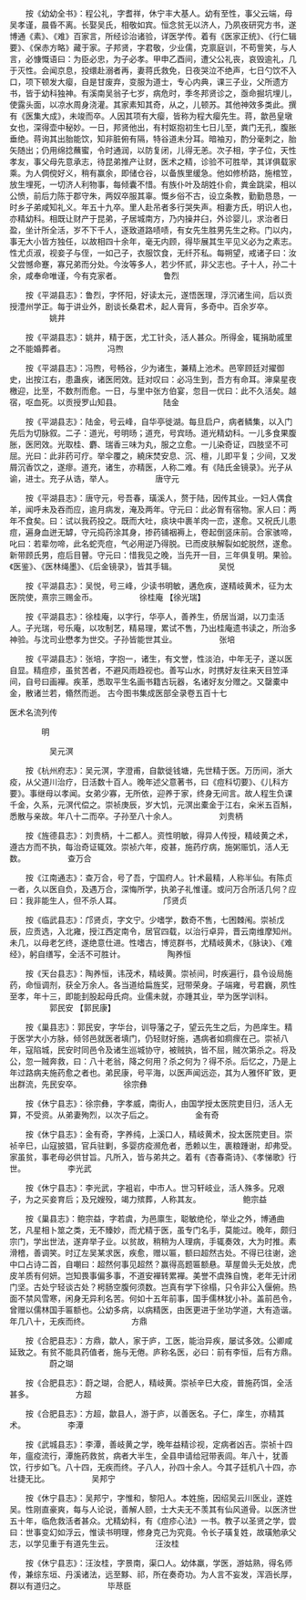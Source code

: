 <!-- { "loadSidebar": true } -->
　　按《幼幼全书》：程公礼，字耆祥，休宁丰大基人。幼有至性，事父云端，母吴孝谨，晨昏不离。长娶吴氏，相敬如宾。恒念贫无以济人，乃夙夜研究方书，遂博通《素》、《难》百家言，所经诊治诸验，详医学传。着有《医家正统》、《行仁辑要》、《保赤方略》藏于家。子邦贤，字君敬，少业儒，克禀庭训，不苟訾笑，与人言，必慷慨语曰：为臣必忠，为子必孝。甲申乙酉间，遭父公礼丧，哀毁逾礼，几于灭性。会闻京息，投缳赴溺者再，妻蒋氏救免，日夜哭泣不绝声，七日勺饮不入口，项下顿发大瘿，自是甘废弃，变服为道士，专心内典，课三子业，父所遗方书，皆于幼科独神。有溪南吴翁子七岁，病危时，季冬邦贤诊之，亟命掘坑埋儿，使露头面，以凉水周身浇灌。其家素知其奇，从之，儿顿苏。其他神效多类此。撰有《医集大成》，未竣而卒。人因其项有大瘿，皆称为程大瘿先生。蒋，歙邑皇墩女也，深得壶中秘妙。一日，邦贤他出，有村妪抱初生七日儿至，粪门无孔，腹胀垂绝。蒋询其出胎能饮，知非脏俯有隔，特谷道未分耳。暗袖刃，酌分毫刺之，胎矢随出；仍用绵捻蘸蜜，令时通润，以防复闭，儿得无恙。次子相，字子位，天性孝友，事父母先意承志，待昆弟推产让财，医术之精，诊验不可胜举，其详俱载家乘。为人倜傥好义，稍有赢余，即储仓谷，以备族里缓急。他如修桥路，施棺笠，放生埋死，一切济人利物事，每倾囊不惜。有族仆叶及胡姓仆俞，粪金跳梁，相以公愤，前后力陈于郡守朱，两奴卒服其辜。慨乡俗不古，设立条教，勤勤恳恳，一时乡子弟咸知礼义。年五十九卒。里人赴吊者多行哭失声。相妻方氏，明识人也，亦精幼科。相既让财产于昆弟，孑居城南方，乃内操井臼，外诊婴儿，求治者日盈，坐计所全活，岁不下千人，逐致道路啧啧，有女先生胜男先生之称。门以内，事无大小皆方独任，以故相四十余年，毫无内顾，得毕展其生平见义必为之素志。性尤贞淑，视妾子与侄，一如己子，衣服饮食，无纤芥私。每朔望，戒诸子曰：汝父尝憾命蹇，寡兄弟而分处。今汝等多人，若少怀贰，非父志也。子十人，孙二十余，咸奉命唯谨，今有克家者。
　　　　　鲁烈

　　按《平湖县志》：鲁烈，字怀阳，好读太元，遂悟医理，浮沉诸生间，后以贡授澧州学正。每于讲业外，剧谈长桑君术，起人膏肓，多奇中。百余岁卒。
　　　　　姚井

　　按《平湖县志》：姚井，精于医，尤工针灸，活人甚众。所得金，辄捐助戚里之不能婚葬者。
　　　　　冯煦

　　按《平湖县志》：冯煦，号畅谷，少为诸生，兼精上池术。邑宰顾廷对擢御史，出按江右，患蛊疾，诸医罔效。廷对叹曰：必冯生到，吾方有命耳。渖臬星夜檄迎，比至，不数剂而愈。一日，与里中张方伯宴，忽目一优曰：此不久活矣。越宿，呕血死。以贡授罗山知县。
　　　　　陆金

　　按《平湖县志》：陆金，号云峰，自华亭徙湖。每旦启户，病者鳞集，以入门先后为切脉叙。二子：道光，号明旸；道充，号宾旸。道光精幼科。一儿多食果腹胀，医罔效。光取桂、麝、瑞香三味为丸，服之立愈。一儿染奇证，四肢坚不可屈。光曰：此非药可疗。举伞覆之，繞床焚安息、沉、檀，儿即平复；少间，又发屑沉香饮之，遂瘳。道充，诸生，亦精医，人称二难。有《陆氏金镜录》。光子从谕，进士。充子从诰，举人。
　　　　　唐守元

　　按《平湖县志》：唐守元，号吾春，璜溪人，赘于陆，因传其业。一妇人偶食羊，闻呼未及吞而应，逾月病发，淹及两年。守元曰：此必胷有宿物。家人曰：两年不食矣。曰：试以我药投之。既而大吐，痰块中裹羊肉一峦，遂愈。又祝氏儿患痘，遍身血迸无罅，守元捣药涂其身，掺药铺裀褥上，卷起倒竖床前。合家骇啼，叱曰：若辈勿啼，此名蛇壳痘，气必用逆乃得脱。已而皮肤解裂如蛇脱然，遂愈。新带顾氏男，痘后目瞽。守元曰：惜我见之晚，当先开一目，三年俱复明。果验。《医鉴》、《医林绳墨》、《后金镜录》，皆其手辑。
　　　　　吴悦

　　按《平湖县志》：吴悦，号三峰，少读书明敏，遘危疾，遂精岐黄术，征为太医院使，熹宗三赐金币。
　　　　　徐桂庵 【徐光瑞】

　　按《平湖县志》：徐桂庵，以字行，华亭人，善养生，侨居当湖，以刀圭活人。子光瑞，号乐庵，以攻制艺，精易理，累试不售，乃出桂庵遗书读之，所治多神验。与沈司业懋孝为世交。子孙皆能世其业。
　　　　　张培

　　按《平湖县志》：张培，字抱一，诸生，有文誉，性淡泊，中年无子，遂以医自显。精痘疹，虽贫苦者，不避风雨趋视也。善写山水，时携好友往来天目笠泽间，自号曰画襌。疾革，悉取平生名画书籍古玩器，名诸好友分赠之。又罄橐中金，散诸兰若，翛然而逝。
古今图书集成医部全录卷五百十七

医术名流列传

　　　　明

　　　　　吴元溟

　　按《杭州府志》：吴元溟，字澄甫，自歙徙钱塘，先世精于医。万历间，浙大疫，从父道川治疗，日活数十百人。晚年述父意著书，曰《痘科切要》、《儿科方要》。事继母以孝闻。女弟少寡，无所依，迎养于家，终身无间言。故人程生负课千金，久系，元溟代偿之。崇祯庚辰，岁大饥，元溟出橐金于江右，籴米五百斛，悉散与亲故。年八十二而卒。子孙至八十余人。
　　　　　刘贵柄

　　按《旌德县志》：刘贵柄，十二都人。资性明敏，得异人传授，精岐黄之术，遵古方而不执，每治奇证辄效。崇祯六年，疫甚，施药疗病，施粥赈饥，活人无数。
　　　　　查万合

　　按《江南通志》：查万合，号了吾，宁国府人。针术最精，人称半仙。有陈贞一者，久以医自负，及遇万合，深悔所学，执弟子礼惟谨。或问万合所活几何？应曰：我非能生人，但不杀人耳。
　　　　　邝贤贞

　　按《临武县志》：邝贤贞，字文宁。少嗜学，数奇不售，七困棘闱。崇祯戊辰，应贡选，入北雍，授江西定南令，居官四载，以治行卓异，晋云南维摩知州。未几，以母老乞终，遂绝意仕进。性嗜古，博览群书，尤精岐黄术，《脉诀》、《难经》，躬自缮写，全活不可胜计。
　　　　　陶养恒

　　按《天台县志》：陶养恒，讳茂术，精岐黄。崇祯间，时疾遍行，县令设局施药，命恒调剂，获全万余人。各当道给扁旌奖，冠带荣身。子端雍，号君巍，夙性至孝，年十三，即能刲股起母氏疴。业儒未就，亦踵其业，举为医学训科。
　　　　　郭民安 【郭民康】

　　按《巢县志》：郭民安，字华台，训导藩之子，望云先生之后，为邑庠生。精于医学大小方脉，倾邻邑就医者填门，仍轻财好施，遇病者如痌瘝在己。崇祯八年，寇陷城，民安时同邑令及诸生巡城协守，被贼执，皆不屈，贼次第杀之。将及公，忽一贼奔救，曰：八十老翁，降之何用？杀之何为？得不杀。后忆之，乃是上年过路病夫施药愈之者也。弟民康，号平海，以医声闻远迩，其为人雅怀旷致，更出群流，先民安卒。
　　　　　徐宗彝

　　按《休宁县志》：徐宗彝，字孝威，南街人，由国学授太医院吏目归，活人无算，不受资。从弟妻殉烈，以次子后之。
　　　　　金有奇

　　按《休宁县志》：金有奇，字养纯，上溪口人，精岐黄术，投太医院吏目。崇祯辛巳，山寇披猖，官兵驻剿，多婴疠疫濒危者，悉赖以生，裹粮踵谢，却弗受。家虽贫，事老母必供甘旨。凡所入，皆与弟共之。着有《杏春斋诗》、《孝悌歌》行世。
　　　　　李光武

　　按《休宁县志》：李光武，字袓岩，中市人。世习轩岐业，活人殊多。兄艰子，为之买妾育后；及兄嫂殁，竭力殡葬，人称其友。
　　　　　鲍宗益

　　按《巢县志》：鲍宗益，字若虞，为邑廪生，聪敏绝伦，举业之外，博通曲艺，凡星相卜筮之类，无不臻妙，而尤精于医，虽专门名手，莫能过。晚年，颇归宗门，学出世法，遂弃举子业。以贫故，稍稍为人理病，手辄奏效，大为时推。素滑稽，善调笑。时辽左吴某求医，疾愈，赠以匾，额曰超然古处。不得已往谢，途中口占诗二首，自嘲曰：超然何事见超然？赢得高题匾额悬。草屋兽头无处放，虎皮羊质有何妍。岂知畏事偏多事，不道安襌转累襌。美誉不虞殊自愧，老年无计闭门坚。古处宁轻谈古处？枵肠空腹何须数。岂真有学下徐榻，只令非公入偃俯。热面不禁风雪寒，闲身无异利名苦。何如十五年前事，国手儒林犹小补。盖前邑令，曾赠以儒林国手匾额也。公幼多病，以病精医，由医更进于坐功学道，大有造谐。年几八十，无疾而终。
　　　　　方鼎

　　按《合肥县志》：方鼎，歙人，家于庐，工医，能治异疾，屡试多效。公卿咸延致之。有贫不能具药值者，施与无倦。庐称名医，必曰：前有李恒，后有方鼎。
　　　　　蔚之瑚

　　按《合肥县志》：蔚之瑚，合肥人，精岐黄。崇祯辛巳大疫，普施药饵，全活甚多。
　　　　　方超

　　按《合肥县志》：方超，歙县人，游于庐，以善医名。子仁，庠生，亦精其术。
　　　　　李潭

　　按《武城县志》：李潭，善岐黄之学，晚年益精诊视，定病者凶吉。崇祯十四年，瘟疫流行，潭施药救贫，病者大半生，全县申请给冠带表闾。年八十，犹善饮，行步如飞。八十四，无疾而终。子八人，孙四十余人。今其子廷机八十四，亦壮捷无比。
　　　　　吴邦宁

　　按《休宁县志》：吴邦宁，字惟和，黎阳人。本姓施，因绍吴云川医业，遂姓吴。性刚直豪爽，每与人论说，善解人颐，士大夫无不羡其有仙风道骨。以医济世五十年，临危救活者甚众。尤精幼科，有《痘疹心法》一书。教子以圣贤之学，尝曰：世事变幻如浮云，惟读书明理，修身克己为究竟。令长子璜复姓，故璜勉承父志，以学见重于有道先生云。
　　　　　汪汝桂

　　按《休宁县志》：汪汝桂，字景南，渠口人。幼体羸，学医，游姑熟，得名师传，兼综东垣、丹溪诸法，远至黟、祁，所在奏奇功。为人言不妄发，浑涵长厚，群以有道归之。
　　　　　毕荩臣

